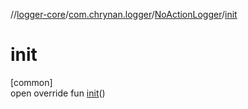 //[logger-core](../../../index.md)/[com.chrynan.logger](../index.md)/[NoActionLogger](index.md)/[init](init.md)

# init

[common]\
open override fun [init](init.md)()

